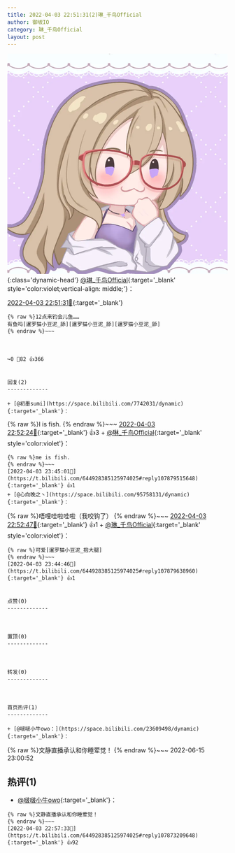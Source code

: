 ```yaml
---
title: 2022-04-03 22:51:31(2)琳_千鸟Official
author: 御坂IO
category: 琳_千鸟Official
layout: post
---
```


![img](/images/c0a88f85ebd0d056f37b114e0748e69556c8b488.jpg){:class='dynamic-head'}
[@琳_千鸟Official](https://space.bilibili.com/1620923329/dynamic){:target='_blank' style='color:violet;vertical-align: middle;'}：

[2022-04-03 22:51:31🔗](https://t.bilibili.com/644928385125974025){:target='_blank'}

~~~
{% raw %}12点来钓会儿鱼……
有鱼吗[暹罗猫小豆泥_舔][暹罗猫小豆泥_舔][暹罗猫小豆泥_舔]
{% endraw %}~~~



↪️0 💬82 👍366


回复(2)
-------------

+ [@初墨sumi](https://space.bilibili.com/7742031/dynamic){:target='_blank'}：
~~~
{% raw %}I is fish.
{% endraw %}~~~
[2022-04-03 22:52:24🔗](https://t.bilibili.com/644928385125974025#reply107872425408){:target='_blank'} 👍3
    + [@琳_千鸟Official](https://space.bilibili.com/1620923329/dynamic){:target='_blank' style='color:violet'}：
~~~
{% raw %}me is fish.
{% endraw %}~~~
[2022-04-03 23:45:01🔗](https://t.bilibili.com/644928385125974025#reply107879515648){:target='_blank'} 👍1
+ [@心向晚之丶](https://space.bilibili.com/95758131/dynamic){:target='_blank'}：
~~~
{% raw %}唔哩哇啦哇啦（我咬钩了）
{% endraw %}~~~
[2022-04-03 22:52:47🔗](https://t.bilibili.com/644928385125974025#reply107872508256){:target='_blank'} 👍1
    + [@琳_千鸟Official](https://space.bilibili.com/1620923329/dynamic){:target='_blank' style='color:violet'}：
~~~
{% raw %}可爱[暹罗猫小豆泥_抱大腿]
{% endraw %}~~~
[2022-04-03 23:44:46🔗](https://t.bilibili.com/644928385125974025#reply107879638960){:target='_blank'} 👍1


点赞(0)
-------------



置顶(0)
-------------



转发(0)
-------------



首页热评(1)
-------------

+ [@啵啵小牛owo：](https://space.bilibili.com/23609498/dynamic){:target='_blank'}：
~~~
{% raw %}文静直播承认和你睡荤觉！
{% endraw %}~~~
2022-06-15 23:00:52


热评(1)
-------------

+ [@啵啵小牛owo](https://space.bilibili.com/23609498/dynamic){:target='_blank'}：
~~~
{% raw %}文静直播承认和你睡荤觉！
{% endraw %}~~~
[2022-04-03 22:57:33🔗](https://t.bilibili.com/644928385125974025#reply107873209648){:target='_blank'} 👍92


